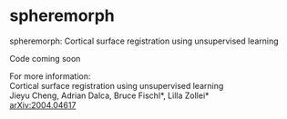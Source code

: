 # spheremorph
spheremorph: Cortical surface registration using unsupervised learning

Code coming soon

For more information:  
Cortical surface registration using unsupervised learning  
Jieyu Cheng, Adrian Dalca, Bruce Fischl*, Lilla Zollei*  
[arXiv:2004.04617](https://arxiv.org/abs/2004.04617)

